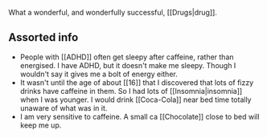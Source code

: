 What a wonderful, and wonderfully successful, [[Drugs|drug]].


## Assorted info
- People with [[ADHD]] often get sleepy after caffeine, rather than energised. I have ADHD, but it doesn't make me sleepy. Though I wouldn't say it gives me a bolt of energy either.
- It wasn't until the age of about [[16]] that I discovered that lots of fizzy drinks have caffeine in them. So I had lots of [[Insomnia|insomnia]] when I was younger. I would drink [[Coca-Cola]] near bed time totally unaware of what was in it.
- I am very sensitive to caffeine. A small ca [[Chocolate]] close to bed will keep me up.